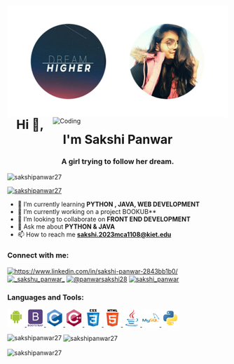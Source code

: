 <img align= "right" src="https://github.com/sakshipanwar27/sakshipanwar27/blob/main/IMAGE%20(2).jpeg">
<img align="right" alt="Coding" width="400" src="https://cdn.dribbble.com/users/2646423/screenshots/5507196/computer.gif">
<h1 align="center">Hi 👋, I'm Sakshi Panwar</h1>
<h3 align="center">A girl trying to follow her dream.</h3>

<p align="left"> <img src="https://komarev.com/ghpvc/?username=sakshipanwar27&label=Profile%20views&color=0e75b6&style=flat" alt="sakshipanwar27" /> </p>

<p align="left"> <a href="https://github.com/ryo-ma/github-profile-trophy"><img src="https://github-profile-trophy.vercel.app/?username=sakshipanwar27" alt="sakshipanwar27" /></a> </p>

- 🌱 I’m currently learning **PYTHON , JAVA, WEB DEVELOPMENT**
- 🌱 I’m currently working on a project BOOKUB**
- 👯 I’m looking to collaborate on **FRONT END DEVELOPMENT**
-  💬 Ask me about **PYTHON & JAVA**
-  📫 How to reach me **sakshi.2023mca1108@kiet.edu**

<h3 align="left">Connect with me:</h3>
<p align="left">
<a href="https://linkedin.com/in/https://www.linkedin.com/in/sakshi-panwar-2843bb1b0/" target="blank"><img align="center" src="https://raw.githubusercontent.com/rahuldkjain/github-profile-readme-generator/master/src/images/icons/Social/linked-in-alt.svg" alt="https://www.linkedin.com/in/sakshi-panwar-2843bb1b0/" height="30" width="40" /></a>
<a href="https://instagram.com/_sakshu_panwar_" target="blank"><img align="center" src="https://raw.githubusercontent.com/rahuldkjain/github-profile-readme-generator/master/src/images/icons/Social/instagram.svg" alt="_sakshu_panwar_" height="30" width="40" /></a>
<a href="https://www.hackerrank.com/@panwarsakshi28" target="blank"><img align="center" src="https://raw.githubusercontent.com/rahuldkjain/github-profile-readme-generator/master/src/images/icons/Social/hackerrank.svg" alt="@panwarsakshi28" height="30" width="40" /></a>
<a href="https://www.leetcode.com/sakshi_panwar" target="blank"><img align="center" src="https://raw.githubusercontent.com/rahuldkjain/github-profile-readme-generator/master/src/images/icons/Social/leet-code.svg" alt="sakshi_panwar" height="30" width="40" /></a>
</p>

<h3 align="left">Languages and Tools:</h3>
<p align="left"> <a href="https://developer.android.com" target="_blank"> <img src="https://raw.githubusercontent.com/devicons/devicon/master/icons/android/android-original-wordmark.svg" alt="android" width="40" height="40"/> </a> <a href="https://getbootstrap.com" target="_blank"> <img src="https://raw.githubusercontent.com/devicons/devicon/master/icons/bootstrap/bootstrap-plain-wordmark.svg" alt="bootstrap" width="40" height="40"/> </a> <a href="https://www.cprogramming.com/" target="_blank"> <img src="https://raw.githubusercontent.com/devicons/devicon/master/icons/c/c-original.svg" alt="c" width="40" height="40"/> </a> <a href="https://www.w3schools.com/cpp/" target="_blank"> <img src="https://raw.githubusercontent.com/devicons/devicon/master/icons/cplusplus/cplusplus-original.svg" alt="cplusplus" width="40" height="40"/> </a> <a href="https://www.w3schools.com/css/" target="_blank"> <img src="https://raw.githubusercontent.com/devicons/devicon/master/icons/css3/css3-original-wordmark.svg" alt="css3" width="40" height="40"/> </a> <a href="https://www.w3.org/html/" target="_blank"> <img src="https://raw.githubusercontent.com/devicons/devicon/master/icons/html5/html5-original-wordmark.svg" alt="html5" width="40" height="40"/> </a> <a href="https://www.java.com" target="_blank"> <img src="https://raw.githubusercontent.com/devicons/devicon/master/icons/java/java-original.svg" alt="java" width="40" height="40"/> </a> <a href="https://www.mysql.com/" target="_blank"> <img src="https://raw.githubusercontent.com/devicons/devicon/master/icons/mysql/mysql-original-wordmark.svg" alt="mysql" width="40" height="40"/> </a> <a href="https://www.python.org" target="_blank"> <img src="https://raw.githubusercontent.com/devicons/devicon/master/icons/python/python-original.svg" alt="python" width="40" height="40"/> </a> </p>

<p><img align="left" src="https://github-readme-stats.vercel.app/api/top-langs?username=sakshipanwar27&show_icons=true&locale=en&layout=compact" alt="sakshipanwar27" /></p>

<p>&nbsp;<img align="center" src="https://github-readme-stats.vercel.app/api?username=sakshipanwar27&show_icons=true&locale=en" alt="sakshipanwar27" /></p>

<p><img align="center" src="https://github-readme-streak-stats.herokuapp.com/?user=sakshipanwar27&" alt="sakshipanwar27" /></p>
